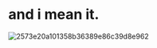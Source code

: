 # and i mean it.


![2573e20a101358b36389e86c39d8e962](https://github.com/SUNLIBERTY/SUNLIBERTY/assets/161395048/848ae1e8-e78e-4a45-b6a1-936a38596c66)


